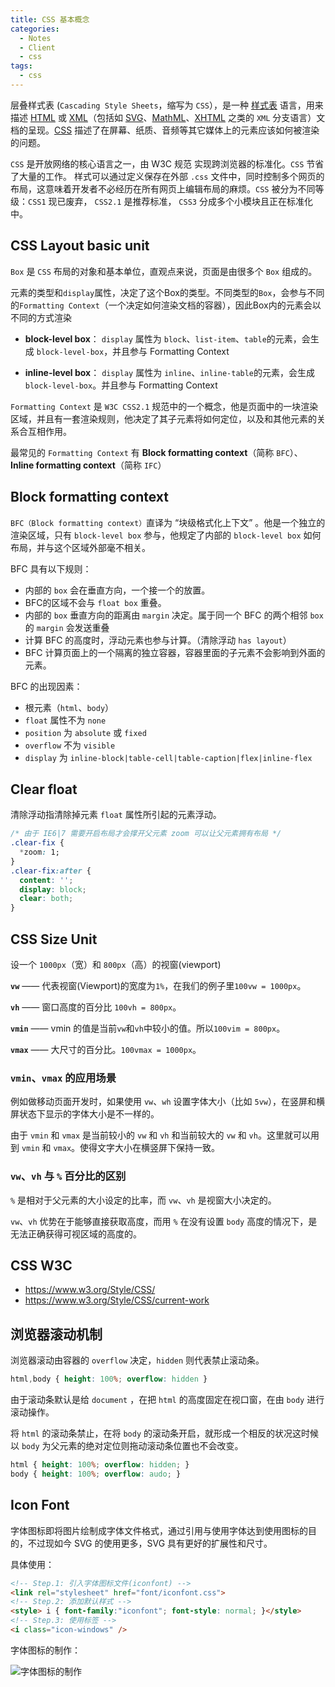 ```yaml
---
title: CSS 基本概念
categories:
  - Notes
  - Client
  - css
tags:
  - css
---
```


层叠样式表 (`Cascading Style Sheets`，缩写为 `CSS`），是一种 [样式表](https://developer.mozilla.org/zh-CN/docs/Web/API/StyleSheet) 语言，用来描述 [HTML](https://developer.mozilla.org/zh-CN/docs/Web/HTML) 或 [XML](https://developer.mozilla.org/zh-CN/docs/Web/XML/XML_Introduction)（包括如 [SVG](https://developer.mozilla.org/zh-CN/docs/Web/SVG)、[MathML](https://developer.mozilla.org/zh-CN/docs/Web/MathML)、[XHTML](https://developer.mozilla.org/zh-CN/docs/Glossary/XHTML) 之类的 `XML` 分支语言）文档的呈现。[CSS](https://w3.org/Style/CSS/#specs) 描述了在屏幕、纸质、音频等其它媒体上的元素应该如何被渲染的问题。

`CSS` 是开放网络的核心语言之一，由 W3C 规范 实现跨浏览器的标准化。`CSS` 节省了大量的工作。 样式可以通过定义保存在外部 `.css` 文件中，同时控制多个网页的布局，这意味着开发者不必经历在所有网页上编辑布局的麻烦。`CSS` 被分为不同等级：`CSS1` 现已废弃， `CSS2.1` 是推荐标准， `CSS3` 分成多个小模块且正在标准化中。

<!-- more -->

## CSS Layout basic unit

`Box` 是 `CSS` 布局的对象和基本单位，直观点来说，页面是由很多个 `Box` 组成的。

元素的类型和`display`属性，决定了这个Box的类型。不同类型的`Box`，会参与不同的`Formatting Context`（一个决定如何渲染文档的容器），因此Box内的元素会以不同的方式渲染

- **block-level  box**： `display` 属性为 `block`、`list-item`、`table`的元素，会生成 `block-level-box`，并且参与 Formatting Context

- **inline-level box**： `display` 属性为 `inline`、`inline-table`的元素，会生成`block-level-box`。并且参与 Formatting Context

`Formatting Context` 是 `W3C CSS2.1` 规范中的一个概念，他是页面中的一块渲染区域，并且有一套渲染规则，他决定了其子元素将如何定位，以及和其他元素的关系合互相作用。

最常见的 `Formatting Context` 有 **Block formatting context**（简称 `BFC`）、**Inline formatting context**（简称 `IFC`）

## Block formatting context

`BFC（Block formatting context）`直译为 “块级格式化上下文” 。他是一个独立的渲染区域，只有 `block-level box` 参与，他规定了内部的 `block-level box` 如何布局，并与这个区域外部毫不相关。

BFC 具有以下规则：

- 内部的 `box` 会在垂直方向，一个接一个的放置。
- BFC的区域不会与 `float box` 重叠。
- 内部的 `box` 垂直方向的距离由 `margin` 决定。属于同一个 BFC 的两个相邻 `box` 的 `margin` 会发送重叠
- 计算 BFC 的高度时，浮动元素也参与计算。（清除浮动 `has layout`）
- BFC 计算页面上的一个隔离的独立容器，容器里面的子元素不会影响到外面的元素。

BFC 的出现因素：

- 根元素（`html`、`body`）
- `float` 属性不为 `none`
- `position`   为 `absolute` 或 `fixed`
- `overflow` 不为 `visible`
- `display`    为 `inline-block|table-cell|table-caption|flex|inline-flex`

## Clear float

清除浮动指清除掉元素 `float` 属性所引起的元素浮动。

```css
/* 由于 IE6|7 需要开启布局才会撑开父元素 zoom 可以让父元素拥有布局 */
.clear-fix {
  *zoom: 1;
}
.clear-fix:after {
  content: '';
  display: block;
  clear: both;
}
```

## CSS Size Unit

设一个 `1000px`（宽）和 `800px`（高）的视窗(viewport)

**`vw`** —— 代表视窗(Viewport)的宽度为`1%`，在我们的例子里`100vw = 1000px`。

**`vh`** —— 窗口高度的百分比 `100vh = 800px`。

**`vmin`** —— vmin 的值是当前`vw`和`vh`中较小的值。所以`100vim = 800px`。

**`vmax`** —— 大尺寸的百分比。`100vmax = 1000px`。

### `vmin`、`vmax` 的应用场景

例如做移动页面开发时，如果使用 `vw`、`wh` 设置字体大小（比如 `5vw`），在竖屏和横屏状态下显示的字体大小是不一样的。

由于 `vmin` 和 `vmax` 是当前较小的 `vw` 和 `vh` 和当前较大的 `vw` 和 `vh`。这里就可以用到 `vmin` 和 `vmax`。使得文字大小在横竖屏下保持一致。

### `vw`、`vh` 与 `%` 百分比的区别

`%` 是相对于父元素的大小设定的比率，而 `vw`、`vh` 是视窗大小决定的。

`vw`、`vh` 优势在于能够直接获取高度，而用 `%` 在没有设置 `body` 高度的情况下，是无法正确获得可视区域的高度的。

## CSS W3C

- https://www.w3.org/Style/CSS/
- https://www.w3.org/Style/CSS/current-work

## 浏览器滚动机制

浏览器滚动由容器的 `overflow` 决定，`hidden` 则代表禁止滚动条。

```css
html,body { height: 100%; overflow: hidden }
```

由于滚动条默认是给 `document` ，在把 `html` 的高度固定在视口窗，在由 `body` 进行滚动操作。

将 `html` 的滚动条禁止，在将 `body` 的滚动条开启，就形成一个相反的状况这时候以 `body` 为父元素的绝对定位则拖动滚动条位置也不会改变。

```css
html { height: 100%; overflow: hidden; }
body { height: 100%; overflow: audo; }
```

## Icon Font

字体图标即将图片绘制成字体文件格式，通过引用与使用字体达到使用图标的目的，不过现如今 SVG 的使用更多，SVG 具有更好的扩展性和尺寸。

具体使用：

~~~html
<!-- Step.1: 引入字体图标文件(iconfont) -->
<link rel="stylesheet" href="font/iconfont.css">
<!-- Step.2: 添加默认样式 -->
<style> i { font-family:"iconfont"; font-style: normal; }</style>
<!-- Step.3: 使用标签 -->
<i class="icon-windows" />
~~~

字体图标的制作：

![字体图标的制作](https://tva4.sinaimg.cn/large/006C2ocely8h4umnkig11j30gx08nwel.jpg)